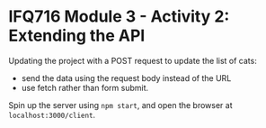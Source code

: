# IFQ716 Module 3 - Activity 2: Extending the API

Updating the project with a POST request to update the list of cats:
* send the data using the request body instead of the URL
* use fetch rather than form submit.

Spin up the server using `npm start`, and open the browser at `localhost:3000/client`.
